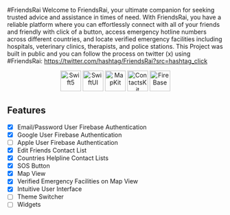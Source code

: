 #FriendsRai
Welcome to FriendsRai, your ultimate companion for seeking trusted advice and assistance in times of need. With FriendsRai, you have a reliable platform where you can effortlessly 
connect with all of your friends and friendly with click of a button, access emergency hotline numbers across different countries, and locate verified emergency facilities including hospitals, 
veterinary clinics, therapists, and police stations.
This Project was built in public and you can follow the process on twitter (x) using #FriendsRai: https://twitter.com/hashtag/FriendsRai?src=hashtag_click


<p align="center">
    <img src="https://developer.apple.com/assets/elements/icons/swift/swift-96x96_2x.png" alt="Swift5" width="48" height="48">
    <img src="https://developer.apple.com/assets/elements/icons/swiftui/swiftui-96x96_2x.png" alt="SwiftUI" width="48" height="48">
    <img src="https://developer.apple.com/assets/elements/icons/maps/maps-128x128_2x.png" alt="MapKit" width="48" height="48">
    <img src="https://upload.wikimedia.org/wikipedia/commons/d/d5/Contacts_%28iOS%29.png" alt="ContactsKit" width="48" height="48">
    <img src="https://res.cloudinary.com/startup-grind/image/upload/c_fill,dpr_2.0,f_auto,g_center,h_1080,q_100,w_1080/v1/gcs/platform-data-dsc/events/firebase_logo-1.png" alt="FireBase" width="48" height="48">
</p>

## Features

- [x]  Email/Password User Firebase Authentication
- [x]  Google User Firebase Authentication
- [ ]  Apple User Firebase Authentication
- [x]  Edit Friends Contact List
- [x]  Countries Helpline Contact Lists
- [x]  SOS Button
- [x]  Map View
- [x]  Verified Emergency Facilities on Map View
- [x]  Intuitive User Interface
- [ ]  Theme Switcher
- [ ]  Widgets

